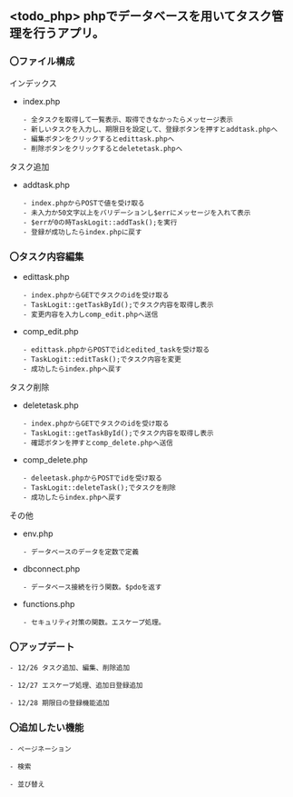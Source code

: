 ## <todo_php> phpでデータベースを用いてタスク管理を行うアプリ。

### 〇ファイル構成

  インデックス

  - index.php

        - 全タスクを取得して一覧表示、取得できなかったらメッセージ表示
        - 新しいタスクを入力し、期限日を設定して、登録ボタンを押すとaddtask.phpへ
        - 編集ボタンをクリックするとedittask.phpへ
        - 削除ボタンをクリックするとdeletetask.phpへ

  タスク追加

  - addtask.php

        - index.phpからPOSTで値を受け取る
        - 未入力か50文字以上をバリデーションし$errにメッセージを入れて表示
        - $errが0の時TaskLogit::addTask();を実行
        - 登録が成功したらindex.phpに戻す

### 〇タスク内容編集

  - edittask.php

        - index.phpからGETでタスクのidを受け取る
        - TaskLogit::getTaskById();でタスク内容を取得し表示
        - 変更内容を入力しcomp_edit.phpへ送信

  - comp_edit.php

        - edittask.phpからPOSTでidとedited_taskを受け取る
        - TaskLogit::editTask();でタスク内容を変更
        - 成功したらindex.phpへ戻す

  タスク削除

  - deletetask.php

        - index.phpからGETでタスクのidを受け取る
        - TaskLogit::getTaskById();でタスク内容を取得し表示
        - 確認ボタンを押すとcomp_delete.phpへ送信

  - comp_delete.php

        - deleetask.phpからPOSTでidを受け取る
        - TaskLogit::deleteTask();でタスクを削除
        - 成功したらindex.phpへ戻す

  その他

  - env.php

        - データベースのデータを定数で定義
  
  - dbconnect.php

        - データベース接続を行う関数。$pdoを返す

  - functions.php
  
        - セキュリティ対策の関数。エスケープ処理。
    
### 〇アップデート
  
    - 12/26 タスク追加、編集、削除追加
  
    - 12/27 エスケープ処理、追加日登録追加

    - 12/28 期限日の登録機能追加
  
### 〇追加したい機能

    - ページネーション

    - 検索

    - 並び替え

